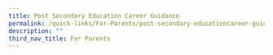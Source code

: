 ```yaml
---
title: Post Secondary Education Career Guidance
permalink: /quick-links/For-Parents/post-secondary-educationcareer-guidance/
description: ""
third_nav_title: For Parents
---
```

